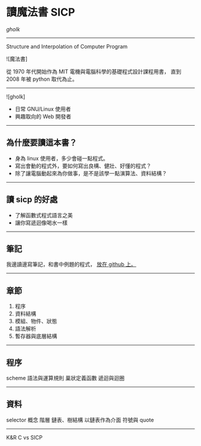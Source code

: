 
讀魔法書 SICP
============

*gholk*

---

Structure and Interpolation of Computer Program

![魔法書]

從 1970 年代開始作為 MIT 電機與電腦科學的基礎程式設計課程用書，
直到 2008 年被 python 取代為止。

---

![gholk]

* 日常 GNU/Linux 使用者
* 興趣取向的 Web 開發者

---

## 為什麼要讀這本書？

* 身為 linux 使用者，多少會碰一點程式。
* 寫出會動的程式外，要如何寫出良構、健壯、好懂的程式？
* 除了讓電腦動起來為你做事，是不是該學一點演算法、資料結構？

---

## 讀 sicp 的好處

* 了解函數式程式語言之美
* 讓你寫遞迴像喝水一樣

---

## 筆記

我邊讀邊寫筆記，和書中例題的程式，
[放在 github 上。][note]

[note]: http://github.com/GHolk/sicp

---

## 章節

 1. 程序
 2. 資料結構
 3. 模組、物件、狀態
 4. 語法解析
 5. 暫存器與底層結構

---

## 程序

scheme 語法與運算規則
巢狀定義函數
遞迴與迴圈

---

## 資料

selector 概念
階層
鏈表、樹結構
以鏈表作為介面
符號與 quote

---

K&R C vs SICP
